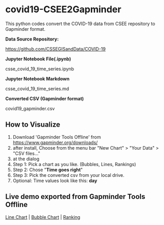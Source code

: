 # covid19-CSEE2Gapminder
This python codes convert the COVID-19 data from CSEE repository to Gapminder format.

**Data Source Repository:**

https://github.com/CSSEGISandData/COVID-19

**Jupyter Notebook File(.ipynb)**

csse_covid_19_time_series.ipynb

**Jupyter Notebook Markdown**

csse_covid_19_time_series.md

**Converted CSV (Gapminder format)**

covid19_gapminder.csv

## How to Visualize

1. Download 'Gapminder Tools Offline' from  https://www.gapminder.org/downloads/
1. after install, Choose from the menu bar "New Chart" > "Your Data" > "CSV files..."
1. at the dialog
  1. Step 1: Pick a chart as you like. (Bubbles, Lines, Rankings)
  1. Step 2: Chose "**Time goes right**"
  1. Step 3: Pick the converted csv from your local drive.
  1. Optional: Time values look like this: **day**


## Live demo exported from Gapminder Tools Offline

[Line Chart](http://files.masakiyamabe.com/covid19/gapminder/line/) | 
[Bubble Chart](http://files.masakiyamabe.com/covid19/gapminder/bubble/) | 
[Ranking](http://files.masakiyamabe.com/covid19/gapminder/ranking/)

